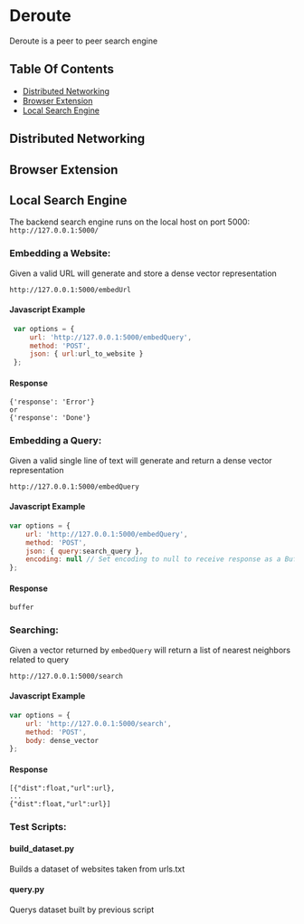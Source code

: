# Deroute
Deroute is a peer to peer search engine

## Table Of Contents
* [Distributed Networking](#Distributed)
* [Browser Extension](#Browser)
* [Local Search Engine](#search)

<a name="Distributed"/> <a>
## Distributed Networking

<a name="Browser"/> <a>
## Browser Extension

<a name="search"/> <a>
## Local Search Engine
The backend search engine runs on the local host on port 5000: `http://127.0.0.1:5000/`
### Embedding a Website:
Given a valid URL will generate and store a dense vector representation
``` shell
http://127.0.0.1:5000/embedUrl
```
#### Javascript Example
```javascript
 var options = {
     url: 'http://127.0.0.1:5000/embedQuery',
     method: 'POST',
     json: { url:url_to_website }
 };
```
#### Response
```
{'response': 'Error'}
or
{'response': 'Done'}
```

### Embedding a Query:
Given a valid single line of text will generate and return a dense vector representation
``` shell
http://127.0.0.1:5000/embedQuery
```
#### Javascript Example
```javascript
var options = {
    url: 'http://127.0.0.1:5000/embedQuery',
    method: 'POST',
    json: { query:search_query },
    encoding: null // Set encoding to null to receive response as a Buffer
};
```
#### Response
```
buffer
```
### Searching:
Given a vector returned by `embedQuery` will return a list of nearest neighbors related to query
``` shell
http://127.0.0.1:5000/search
```
#### Javascript Example
```javascript
var options = {
    url: 'http://127.0.0.1:5000/search',
    method: 'POST',
    body: dense_vector
};
```
#### Response
```
[{"dist":float,"url":url},
...
{"dist":float,"url":url}]
```
### Test Scripts:
#### build_dataset.py
Builds a dataset of websites taken from urls.txt
#### query.py
Querys dataset built by previous script

